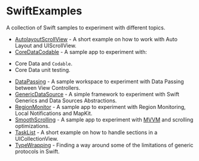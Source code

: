 # SwiftExamples

A collection of Swift samples to experiment with different topics.

* [AutolayoutScrollView](https://github.com/andrea-prearo/SwiftExamples/blob/master/AutolayoutScrollView) - A short example on how to work with Auto Layout and UIScrollView.
* [CoreDataCodable](https://github.com/andrea-prearo/SwiftExamples/blob/master/CoreDataCodable) - A sample app to experiment with:
- Core Data and `Codable`.
- Core Data unit testing.
* [DataPassing](https://github.com/andrea-prearo/SwiftExamples/blob/master/DataPassing) - A sample workspace to experiment with Data Passing between View Controllers.
* [GenericDataSource](https://github.com/andrea-prearo/GenericDataSource) - A simple framework to experiment with Swift Generics and Data Sources Abstractions.
* [RegionMonitor](https://github.com/andrea-prearo/SwiftExamples/blob/master/RegionMonitor) - A sample app to experiment with Region Monitoring, Local Notifications and MapKit.
* [SmoothScrolling](https://github.com/andrea-prearo/SwiftExamples/blob/master/SmoothScrolling) - A sample app to experiment with [MVVM](https://www.objc.io/issues/13-architecture/mvvm/) and scrolling optimizations.
* [TaskList](https://github.com/andrea-prearo/SwiftExamples/blob/master/TaskList) - A short example on how to handle sections in a UICollectionView.
* [TypeWrapping](https://github.com/andrea-prearo/SwiftExamples/tree/master/GenericProtocols/TypeWrapping) - Finding a way around some of the limitations of generic protocols in Swift.
